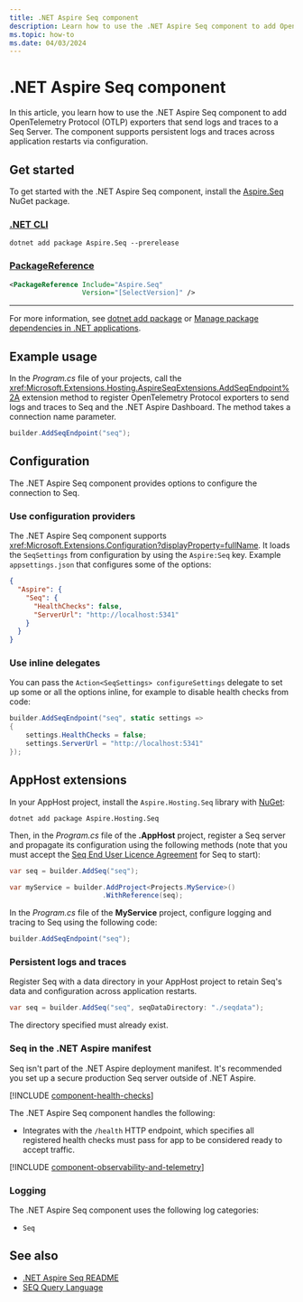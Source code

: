 ```yaml
---
title: .NET Aspire Seq component
description: Learn how to use the .NET Aspire Seq component to add OpenTelemetry Protocol (OTLP) exporters that send logs and traces to a Seq Server.
ms.topic: how-to
ms.date: 04/03/2024
---
```


# .NET Aspire Seq component

In this article, you learn how to use the .NET Aspire Seq component to add OpenTelemetry Protocol (OTLP) exporters that send logs and traces to a Seq Server. The component supports persistent logs and traces across application restarts via configuration.

## Get started

To get started with the .NET Aspire Seq component, install the [Aspire.Seq](https://www.nuget.org/packages/Aspire.Seq) NuGet package.

### [.NET CLI](#tab/dotnet-cli)

```dotnetcli
dotnet add package Aspire.Seq --prerelease
```

### [PackageReference](#tab/package-reference)

```xml
<PackageReference Include="Aspire.Seq"
                  Version="[SelectVersion]" />
```

---

For more information, see [dotnet add package](/dotnet/core/tools/dotnet-add-package) or [Manage package dependencies in .NET applications](/dotnet/core/tools/dependencies).

## Example usage

In the _Program.cs_ file of your projects, call the <xref:Microsoft.Extensions.Hosting.AspireSeqExtensions.AddSeqEndpoint%2A> extension method to register OpenTelemetry Protocol exporters to send logs and traces to Seq and the .NET Aspire Dashboard. The method takes a connection name parameter.

```csharp
builder.AddSeqEndpoint("seq");
```

## Configuration

The .NET Aspire Seq component provides options to configure the connection to Seq.

### Use configuration providers

The .NET Aspire Seq component supports <xref:Microsoft.Extensions.Configuration?displayProperty=fullName>. It loads the `SeqSettings` from configuration by using the `Aspire:Seq` key. Example `appsettings.json` that configures some of the options:

```json
{
  "Aspire": {
    "Seq": {
      "HealthChecks": false,
      "ServerUrl": "http://localhost:5341"
    }
  }
}
```

### Use inline delegates

You can pass the `Action<SeqSettings> configureSettings` delegate to set up some or all the options inline, for example to disable health checks from code:

```csharp
builder.AddSeqEndpoint("seq", static settings => 
{
    settings.HealthChecks = false;
    settings.ServerUrl = "http://localhost:5341"
});
```

## AppHost extensions

In your AppHost project, install the `Aspire.Hosting.Seq` library with [NuGet](https://www.nuget.org):

```dotnetcli
dotnet add package Aspire.Hosting.Seq
```

Then, in the _Program.cs_ file of the **.AppHost** project, register a Seq server and propagate its configuration using the following methods (note that you must accept the [Seq End User Licence Agreement](https://datalust.co/doc/eula-current.pdf) for Seq to start):

```csharp
var seq = builder.AddSeq("seq");

var myService = builder.AddProject<Projects.MyService>()
                       .WithReference(seq);
```

In the _Program.cs_ file of the **MyService** project, configure logging and tracing to Seq using the following code:

```csharp
builder.AddSeqEndpoint("seq");
```

### Persistent logs and traces

Register Seq with a data directory in your AppHost project to retain Seq's data and configuration across application restarts.

```csharp
var seq = builder.AddSeq("seq", seqDataDirectory: "./seqdata");
```

The directory specified must already exist.

### Seq in the .NET Aspire manifest

Seq isn't part of the .NET Aspire deployment manifest. It's recommended you set up a secure production Seq server outside of .NET Aspire.

[!INCLUDE [component-health-checks](../includes/component-health-checks.md)]

The .NET Aspire Seq component handles the following:

- Integrates with the `/health` HTTP endpoint, which specifies all registered health checks must pass for app to be considered ready to accept traffic.

[!INCLUDE [component-observability-and-telemetry](../includes/component-observability-and-telemetry.md)]

### Logging

The .NET Aspire Seq component uses the following log categories:

- `Seq`

## See also

- [.NET Aspire Seq README](https://github.com/dotnet/aspire/tree/main/src/Components/README.md)
- [SEQ Query Language](https://docs.datalust.co/docs/the-seq-query-language)
